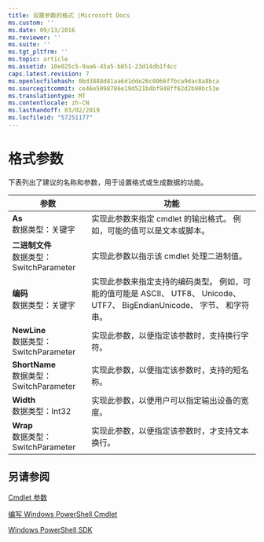 ```yaml
---
title: 设置参数的格式 |Microsoft Docs
ms.custom: ''
ms.date: 09/13/2016
ms.reviewer: ''
ms.suite: ''
ms.tgt_pltfrm: ''
ms.topic: article
ms.assetid: 10e025c5-9aa6-45a5-b851-23d14db1f4cc
caps.latest.revision: 7
ms.openlocfilehash: 0bd3888d81aa6d1dde26c0066f7bca9dac8a8bca
ms.sourcegitcommit: ce46e5098786e19d521b4bf948ff62d2b90bc53e
ms.translationtype: MT
ms.contentlocale: zh-CN
ms.lasthandoff: 03/02/2019
ms.locfileid: "57251177"
---
```

# <a name="format-parameters"></a>格式参数

下表列出了建议的名称和参数，用于设置格式或生成数据的功能。

|参数|功能|
|---|---|
|**As**<br>数据类型：关键字|实现此参数来指定 cmdlet 的输出格式。 例如，可能的值可以是文本或脚本。|
|**二进制文件**<br>数据类型：SwitchParameter|实现此参数以指示该 cmdlet 处理二进制值。|
|**编码**<br>数据类型：关键字|实现此参数来指定支持的编码类型。 例如，可能的值可能是 ASCII、 UTF8、 Unicode、 UTF7、 BigEndianUnicode、 字节、 和字符串。|
|**NewLine**<br>数据类型：SwitchParameter|实现此参数，以便指定该参数时，支持换行字符。|
|**ShortName**<br>数据类型：SwitchParameter|实现此参数，以便指定该参数时，支持的短名称。|
|**Width**<br>数据类型：Int32|实现此参数，以便用户可以指定输出设备的宽度。|
|**Wrap**<br>数据类型：SwitchParameter|实现此参数，以便指定该参数时，才支持文本换行。|
## <a name="see-also"></a>另请参阅

[Cmdlet 参数](./cmdlet-parameters.md)

[编写 Windows PowerShell Cmdlet](./writing-a-windows-powershell-cmdlet.md)

[Windows PowerShell SDK](../windows-powershell-reference.md)

